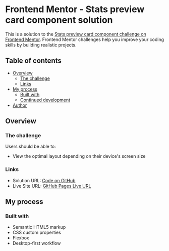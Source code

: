 # Frontend Mentor - Stats preview card component solution

This is a solution to the [Stats preview card component challenge on Frontend Mentor](https://www.frontendmentor.io/challenges/stats-preview-card-component-8JqbgoU62). Frontend Mentor challenges help you improve your coding skills by building realistic projects.

## Table of contents

- [Overview](#overview)
  - [The challenge](#the-challenge)
  - [Links](#links)
- [My process](#my-process)
  - [Built with](#built-with)
  - [Continued development](#continued-development)
- [Author](#author)

## Overview

### The challenge

Users should be able to:

- View the optimal layout depending on their device's screen size

### Links

- Solution URL: [Code on GitHub](https://github.com/JorgePezzuol/frontendmentor_stats_preview_card_newbie)
- Live Site URL: [GitHub Pages Live URL](https://jorgepezzuol.github.io/frontendmentor_stats_preview_card_newbie/)

## My process

### Built with

- Semantic HTML5 markup
- CSS custom properties
- Flexbox
- Desktop-first workflow
